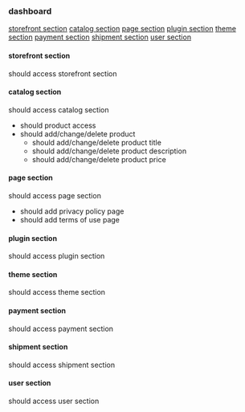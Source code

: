 ### dashboard
[storefront section](#storefront-section)
[catalog section](#catalog-section)
[page section](#page-section)
[plugin section](#plugin-section)
[theme section](#theme-section)
[payment section](#payment-section)
[shipment section](#shipment-section)
[user section](#user-section)

#### storefront section
should access storefront section

#### catalog section
should access catalog section
* should product access
* should add/change/delete product
  * should add/change/delete product title
  * should add/change/delete product description
  * should add/change/delete product price

#### page section
should access page section
* should add privacy policy page
* should add terms of use page

#### plugin section
should access plugin section

#### theme section
should access theme section

#### payment section
should access payment section

#### shipment section
should access shipment section

#### user section
should access user section
 
